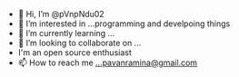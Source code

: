 - 👋 Hi, I’m @pVnpNdu02
- 👀 I’m interested in ...programming and develpoing things
- 🌱 I’m currently learning ...
- 💞️ I’m looking to collaborate on ...
-    I'm an open source enthusiast
- 📫 How to reach me ...pavanramina@gmail.com

<!---
pVnpNdu02/pVnpNdu02 is a ✨ special ✨ repository because its `README.md` (this file) appears on your GitHub profile.
You can click the Preview link to take a look at your changes.
--->
